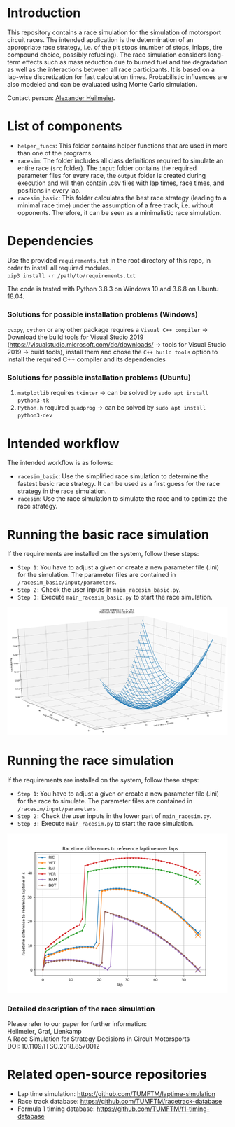 # Introduction
This repository contains a race simulation for the simulation of motorsport circuit races. The intended application is
the determination of an appropriate race strategy, i.e. of the pit stops (number of stops, inlaps, tire compound choice,
possibly refueling). The race simulation considers long-term effects such as mass reduction due to burned fuel and tire
degradation as well as the interactions between all race participants. It is based on a lap-wise discretization for fast
calculation times. Probabilistic influences are also modeled and can be evaluated using Monte Carlo simulation.

Contact person: [Alexander Heilmeier](mailto:alexander.heilmeier@tum.de).

# List of components
* `helper_funcs`: This folder contains helper functions that are used in more than one of the programs.
* `racesim`: The folder includes all class definitions required to simulate an entire race (`src` folder). The `input`
folder contains the required parameter files for every race, the `output` folder is created during execution and will
then contain .csv files with lap times, race times, and positions in every lap.
* `racesim_basic`: This folder calculates the best race strategy (leading to a minimal race time) under the 
assumption of a free track, i.e. without opponents. Therefore, it can be seen as a minimalistic race simulation.

# Dependencies
Use the provided `requirements.txt` in the root directory of this repo, in order to install all required modules.\
`pip3 install -r /path/to/requirements.txt`

The code is tested with Python 3.8.3 on Windows 10 and 3.6.8 on Ubuntu 18.04.

### Solutions for possible installation problems (Windows)
`cvxpy`, `cython` or any other package requires a `Visual C++ compiler` -> Download the build tools for Visual Studio
2019 (https://visualstudio.microsoft.com/de/downloads/ -> tools for Visual Studio 2019 -> build tools), install them and
chose the `C++ build tools` option to install the required C++ compiler and its dependencies

### Solutions for possible installation problems (Ubuntu)
1. `matplotlib` requires `tkinter` -> can be solved by `sudo apt install python3-tk`
2. `Python.h` required `quadprog` -> can be solved by `sudo apt install python3-dev`

# Intended workflow
The intended workflow is as follows:
* `racesim_basic`: Use the simplified race simulation to determine the fastest basic race strategy. It can be used as a
first guess for the race strategy in the race simulation.
* `racesim`: Use the race simulation to simulate the race and to optimize the race strategy.

# Running the basic race simulation
If the requirements are installed on the system, follow these steps:

* `Step 1`: You have to adjust a given or create a new parameter file (.ini) for the simulation. The parameter files
are contained in `/racesim_basic/input/parameters`.
* `Step 2:` Check the user inputs in `main_racesim_basic.py`.
* `Step 3:` Execute `main_racesim_basic.py` to start the race simulation.

![Race times for various two-stop race strategies](racesim_basic/racesim_basic.png)

# Running the race simulation
If the requirements are installed on the system, follow these steps:

* `Step 1`: You have to adjust a given or create a new parameter file (.ini) for the race to simulate. The parameter files
are contained in `/racesim/input/parameters`.
* `Step 2:` Check the user inputs in the lower part of `main_racesim.py`.
* `Step 3:` Execute `main_racesim.py` to start the race simulation.

![Race simulation real time output for the Yas Marina racetrack](racesim/racesim_yasmarina.png)

### Detailed description of the race simulation
Please refer to our paper for further information:\
Heilmeier, Graf, Lienkamp\
A Race Simulation for Strategy Decisions in Circuit Motorsports\
DOI: 10.1109/ITSC.2018.8570012

# Related open-source repositories
* Lap time simulation: https://github.com/TUMFTM/laptime-simulation
* Race track database: https://github.com/TUMFTM/racetrack-database
* Formula 1 timing database: https://github.com/TUMFTM/f1-timing-database
